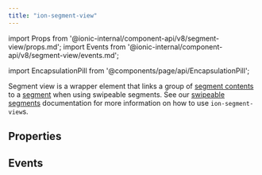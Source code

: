 ```yaml
---
title: "ion-segment-view"
---
```


import Props from '@ionic-internal/component-api/v8/segment-view/props.md';
import Events from '@ionic-internal/component-api/v8/segment-view/events.md';

<head>
  <title>ion-segment-view: Controller element for swipeable segments</title>
  <meta name="description" content="ion-segment-views are wrapper elements that link a group of segment contents to a segment" />
</head>

import EncapsulationPill from '@components/page/api/EncapsulationPill';

<EncapsulationPill type="shadow" />

Segment view is a wrapper element that links a group of [segment contents](./segment-content.md) to a [segment](./segment.md) when using swipeable segments.
See our [swipeable segments](./segment.md#swipeable-segments) documentation for more information on how to use `ion-segment-view`s.

## Properties

<Props />

## Events

<Events />